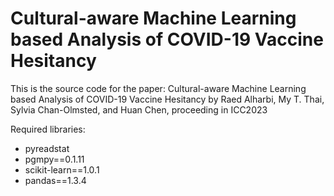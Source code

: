 # Cultural-aware Machine Learning based Analysis of COVID-19 Vaccine Hesitancy
This is the source code for the paper: Cultural-aware Machine Learning based Analysis of COVID-19 Vaccine Hesitancy by Raed Alharbi, My T. Thai, Sylvia Chan-Olmsted, and Huan Chen, proceeding in ICC2023 


Required libraries: 
- pyreadstat
- pgmpy==0.1.11
- scikit-learn==1.0.1
- pandas==1.3.4
